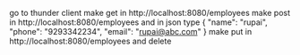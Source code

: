 go to thunder client
make get in http://localhost:8080/employees
make post in http://localhost:8080/employees
and in json type
{
  "name": "rupai",
  "phone": "9293342234",
  "email": "rupai@abc.com"
}
make put in http://localhost:8080/employees
and delete
